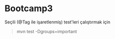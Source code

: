 # Bootcamp3

Seçili (@Tag ile işaretlenmiş) test'leri çalıştırmak için

> mvn test -Dgroups=important
